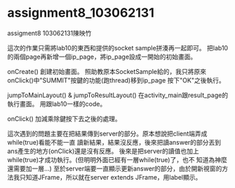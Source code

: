# assignment8_103062131

assigment8                  103062131陳映竹

這次的作業只需將lab10的東西和提供的socket sample拼湊再一起即可。
把lab10的兩個page再新增一個ip_page，將ip_page設成一開始的初始畫面。

onCreate()
創建初始畫面。
照助教原本SocketSample給的，我只將原來onClick()中"SUMMIT"按鍵的功能(跑thread)移到ip_page
按下"OK"之後執行。

jumpToMainLayout() & jumpToResultLayout()
在activity_main跟result_page的執行畫面。
用跟lab10一樣的code。

onClick()
加減乘除鍵按下去之後的處理。


這次遇到的問題主要在把結果傳到server的部分。原本想說把client端弄成while(true)看能不能一直
讀新結果，結果沒反應，後來把讀answer的部分丟到ans產生的地方(onClick)還是沒有反應。
後來是把server的讀值也加上while(true)才成功執行。(但明明外面已經有一層while(true)了，也不
知道為神麼還需要加一層...)
至於server端要一直顯示更新answer的部分，由於開新視窗的方法我只知道JFrame，所以就在server 
extends JFrame，用label顯示。
